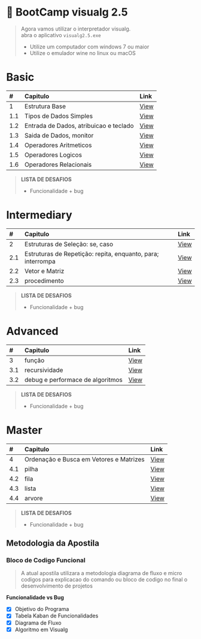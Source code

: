 #  :card_index: BootCamp visualg 2.5   
> Agora vamos utilizar o interpretador visualg.  
> abra o aplicativo `visualg2.5.exe`
> * Utilize um computador com windows 7 ou maior
> * Utilize o emulador wine no linux ou macOS

# Basic
| # | Capitulo | Link |
|:---|:---|:---|
| 1   | Estrutura Base | [View](1.basic.md/1.0.md) |
| 1.1 | Tipos de Dados Simples | [View](1.basic.md/1.1.md) |
| 1.2 | Entrada de Dados, atribuicao e teclado| [View](1.basic.md/1.2.md) |
| 1.3 | Saida de Dados, monitor  | [View](1.basic.md/1.3.md) |
| 1.4 | Operadores Aritmeticos | [View](1.basic.md/1.4.md) |
| 1.5 | Operadores Logicos | [View](1.basic.md/1.5.md) |
| 1.6 | Operadores Relacionais| [View](1.basic.md/1.6.md) |
> **LISTA DE DESAFIOS**
> * Funcionalidade + bug

# Intermediary
| # | Capitulo | Link |
|:---|:---|:---|
| 2   | Estruturas de Seleção: se, caso | [View](2.intermediary.md/2.0.md) |
| 2.1 | Estruturas de Repetição: repita, enquanto, para; interrompa | [View](2.intermediary.md/2.1.md) |
| 2.2 | Vetor e Matriz | [View](2.intermediary.md/2.2.md) |
| 2.3 | procedimento | [View](2.intermediary.md/2.3.md) |
> **LISTA DE DESAFIOS**
> * Funcionalidade + bug


# Advanced
| # | Capitulo | Link |
|:---|:---|:---|
| 3   | função | [View](3.advanced.md/3.0.md) |
| 3.1 | recursividade | [View](3.advanced.md/3.1.md) |
| 3.2 | debug e performace de algoritmos | [View](3.advanced.md/3.2.md) |
> **LISTA DE DESAFIOS**
> * Funcionalidade + bug


# Master
| # | Capitulo | Link |
|:---|:---|:---|
| 4   | Ordenação e Busca em Vetores e Matrizes| [View](4.master.md/4.0.md) |
| 4.1 | pilha | [View](4.master.md/4.1.md) |
| 4.2 | fila | [View](4.master.md/4.2.md) |
| 4.3 | lista | [View](4.master.md/4.3.md) |
| 4.4 | arvore | [View](4.master.md/4.4.md) |
> **LISTA DE DESAFIOS**
> * Funcionalidade + bug

## Metodologia da Apostila
### Bloco de Codigo Funcional
> A atual apostila utilizara a metodologia diagrama de fluxo e micro codigos para explicacao do comando ou bloco de codigo
> no final o desenvolvimento de projetos

**Funcionalidade vs Bug**
 - [X] Objetivo do Programa
 - [X] Tabela Kaban de Funcionalidades
 - [X] Diagrama de Fluxo
 - [X] Algoritmo em Visualg
